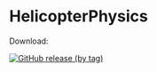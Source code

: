 # HelicopterPhysics

Download:

[![GitHub release (by tag)](https://img.shields.io/github/downloads/Dmitresso/HelicopterPhysics/latest/total?color=blue&logo=Windows)](https://github.com/Dmitresso/HelicopterPhysics/releases/latest/download/Helicopter.exe)
